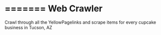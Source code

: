 =======
Web Crawler
=======

Crawl through all the YellowPagelinks and scrape items for every cupcake business in Tucson, AZ
